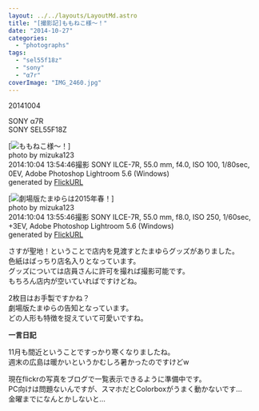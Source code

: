 ```yaml
---
layout: ../../layouts/LayoutMd.astro
title: "[撮影記]ももねこ様〜！"
date: "2014-10-27"
categories: 
  - "photographs"
tags: 
  - "sel55f18z"
  - "sony"
  - "α7r"
coverImage: "IMG_2460.jpg"
---
```


20141004

SONY α7R  
SONY SEL55F18Z

[![ももねこ様〜！](/wp/images/15572438695_7a35160999_b.jpg)]  
photo by mizuka123  
2014:10:04 13:54:46撮影 SONY ILCE-7R, 55.0 mm, f4.0, ISO 100, 1/80sec, 0EV, Adobe Photoshop Lightroom 5.6 (Windows)  
generated by [FlickURL](https://itunes.apple.com/jp/app/flickurl/id817330241?mt=8)

[![劇場版たまゆらは2015年春！](/wp/images/15548737996_5507e7fda5_b.jpg)]  
photo by mizuka123  
2014:10:04 13:55:46撮影 SONY ILCE-7R, 55.0 mm, f8.0, ISO 250, 1/60sec, +3EV, Adobe Photoshop Lightroom 5.6 (Windows)  
generated by [FlickURL](https://itunes.apple.com/jp/app/flickurl/id817330241?mt=8)

さすが聖地！ということで店内を見渡すとたまゆらグッズがありました。  
色紙はばっちり店名入りとなっています。  
グッズについては店員さんに許可を撮れば撮影可能です。  
もちろん店内が空いていればですけどね。

2枚目はお手製ですかね？  
劇場版たまゆらの告知となっています。  
どの人形も特徴を捉えていて可愛いですね。

**一言日記**

11月も間近ということですっかり寒くなりましたね。  
週末の広島は暖かいというかむしろ暑かったのですけどw

現在flickrの写真をブログで一覧表示できるように準備中です。  
PC向けは問題ないんですが、スマホだとColorboxがうまく動かないです…  
金曜までになんとかしないと…

